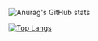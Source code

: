 
![Anurag's GitHub stats](https://github-readme-stats.vercel.app/api?username=vyaspriyal&show_icons=true&theme=onedark)


[![Top Langs](https://github-readme-stats.vercel.app/api/top-langs/?username=vyaspriyal)](https://github.com/anuraghazra/github-readme-stats)
